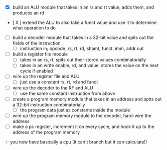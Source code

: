 - [x] build an ALU module that takes in an rs and rt value, adds them, and produces an rd
- [ X ] extend the ALU to also take a funct value and use it to determine what operation to do
- [ ] build a decoder module that takes in a 32-bit value and spits out the fields of the instruction
    + [ ] instruction in; opcode, rs, rt, rd, shamt, funct, imm, addr out
- [ ] build a register file module
    + [ ] takes in an rs, rt, spits out their stored values combinatorially
    + [ ] takes in an write enable, rd, and value, stores the value on the next cycle if enabled
- [ ] wire up the register file and ALU
    + [ ] just use a constant rs, rt, rd and funct
- [ ] wire up the decoder to the RF and ALU
    + [ ] use the same constant instruction from above
- [ ] create a program memory module that takes in an address and spits out a 32-bit instruction combinatorially
    + [ ] the program data just as constants inside the module
- [ ] wire up the program memory module to the decoder, hard-wire the address
- [ ] make a pc register, increment it on every cycle, and hook it up to the address of the program memory

:sparkles: you now have basically a cpu (it can't branch but it can calculate!)